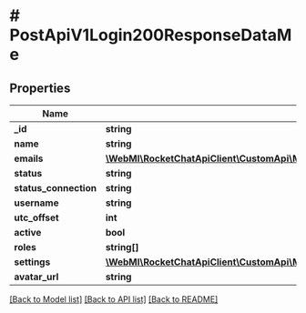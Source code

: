 # # PostApiV1Login200ResponseDataMe

## Properties

Name | Type | Description | Notes
------------ | ------------- | ------------- | -------------
**_id** | **string** |  | [optional]
**name** | **string** |  | [optional]
**emails** | [**\WebMI\RocketChatApiClient\CustomApi\Model\PostApiV1Login200ResponseDataMeEmailsInner[]**](PostApiV1Login200ResponseDataMeEmailsInner.md) |  | [optional]
**status** | **string** |  | [optional]
**status_connection** | **string** |  | [optional]
**username** | **string** |  | [optional]
**utc_offset** | **int** |  | [optional]
**active** | **bool** |  | [optional]
**roles** | **string[]** |  | [optional]
**settings** | [**\WebMI\RocketChatApiClient\CustomApi\Model\PostApiV1Login200ResponseDataMeSettings**](PostApiV1Login200ResponseDataMeSettings.md) |  | [optional]
**avatar_url** | **string** |  | [optional]

[[Back to Model list]](../../README.md#models) [[Back to API list]](../../README.md#endpoints) [[Back to README]](../../README.md)
